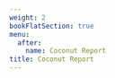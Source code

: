 ```yaml
---
weight: 2
bookFlatSection: true
menu:
  after:
    name: Coconut Report
title: Coconut Report
---
```

